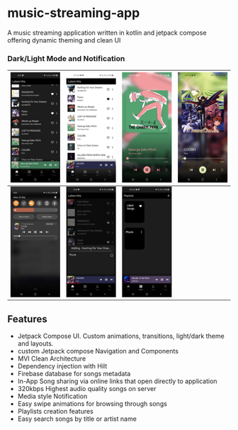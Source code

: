 # music-streaming-app
A music streaming application written in kotlin and jetpack compose offering dynamic theming and clean UI


### Dark/Light Mode and Notification
| ![item](previews/pldark.jpg) |  ![item](previews/pllight.jpg)   | ![item](previews/song1.jpg) | ![item](previews/song2.jpg) |
|------------------------------|:--------------------------------:|:---------------------------:|:---------------------------:|
| ![item](previews/noti.jpg)   | ![item](previews/addfeature.jpg) | ![item](previews/pdark.jpg) |

## Features
- Jetpack Compose UI. Custom animations, transitions, light/dark theme and layouts.
- custom Jetpack compose Navigation and Components
- MVI Clean Architecture
- Dependency injection with Hilt
- Firebase database for songs metadata
- In-App Song sharing via online links that open directly to application
- 320kbps Highest audio quality songs on server
- Media style Notification
- Easy swipe animations for browsing through songs
- Playlists creation features
- Easy search songs by title or artist name



